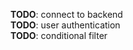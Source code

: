 **TODO**: connect to backend<br>
**TODO**: user authentication<br>
**TODO**: conditional filter<br>
